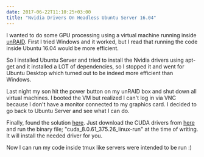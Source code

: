 ```yaml
---
date: 2017-06-22T11:10:25+03:00
title: "Nvidia Drivers On Headless Ubuntu Server 16.04"
---
```

I wanted to do some GPU processing using a virtual machine running inside [unRAID](https://lime-technology.com/). First I tried Windows and it worked, but I read that running the code inside Ubuntu 16.04 would be more efficient.<!--more-->

So I installed Ubuntu Server and tried to install the Nvidia drivers using apt-get and it installed a LOT of dependencies, so I stopped it and went for Ubuntu Desktop which turned out to be indeed more efficient than Windows.

Last night my son hit the power button on my unRAID box and shut down all virtual machines. I booted the VM but realized I can't log in via VNC because I don't have a monitor connected to my graphics card. I decided to go back to Ubuntu Server and see what I can do.

Finally, found the solution [here](https://askubuntu.com/questions/830983/how-to-winstall-nvidia-drivers-to-use-cuda-without-also-installing-x11). Just download the CUDA drivers from [here](https://developer.nvidia.com/cuda-downloads) and run the binary file; "cuda_8.0.61_375.26_linux-run" at the time of writing. It will install the needed driver for you.

Now I can run my code inside tmux like servers were intended to be run :)